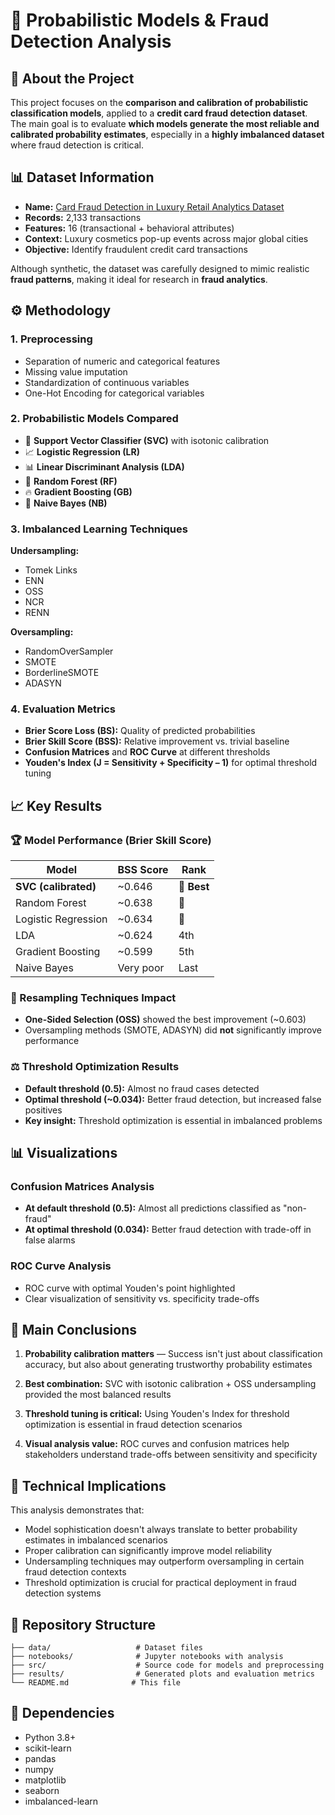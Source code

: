 # 🧾 Probabilistic Models & Fraud Detection Analysis

## 📌 About the Project
This project focuses on the **comparison and calibration of probabilistic classification models**, applied to a **credit card fraud detection dataset**. The main goal is to evaluate **which models generate the most reliable and calibrated probability estimates**, especially in a **highly imbalanced dataset** where fraud detection is critical.

## 📊 Dataset Information
- **Name:** [Card Fraud Detection in Luxury Retail Analytics Dataset](https://www.kaggle.com/datasets/pratyushpuri/payment-card-fraud-detection-with-ml-models-2025/data)
- **Records:** 2,133 transactions
- **Features:** 16 (transactional + behavioral attributes)
- **Context:** Luxury cosmetics pop-up events across major global cities
- **Objective:** Identify fraudulent credit card transactions

Although synthetic, the dataset was carefully designed to mimic realistic **fraud patterns**, making it ideal for research in **fraud analytics**.

## ⚙️ Methodology

### 1. Preprocessing
- Separation of numeric and categorical features
- Missing value imputation
- Standardization of continuous variables
- One-Hot Encoding for categorical variables

### 2. Probabilistic Models Compared
- 🎯 **Support Vector Classifier (SVC)** with isotonic calibration
- 📈 **Logistic Regression (LR)**
- 📊 **Linear Discriminant Analysis (LDA)**
- 🌲 **Random Forest (RF)**
- 🔥 **Gradient Boosting (GB)**
- 🧮 **Naive Bayes (NB)**

### 3. Imbalanced Learning Techniques
**Undersampling:**
- Tomek Links
- ENN
- OSS
- NCR
- RENN

**Oversampling:**
- RandomOverSampler
- SMOTE
- BorderlineSMOTE
- ADASYN

### 4. Evaluation Metrics
- **Brier Score Loss (BS):** Quality of predicted probabilities
- **Brier Skill Score (BSS):** Relative improvement vs. trivial baseline
- **Confusion Matrices** and **ROC Curve** at different thresholds
- **Youden's Index (J = Sensitivity + Specificity – 1)** for optimal threshold tuning

## 📈 Key Results

### 🏆 Model Performance (Brier Skill Score)
| Model | BSS Score | Rank |
|-------|-----------|------|
| **SVC (calibrated)** | ~0.646 | 🥇 **Best** |
| Random Forest | ~0.638 | 🥈 |
| Logistic Regression | ~0.634 | 🥉 |
| LDA | ~0.624 | 4th |
| Gradient Boosting | ~0.599 | 5th |
| Naive Bayes | Very poor | Last |

### 🔄 Resampling Techniques Impact
- **One-Sided Selection (OSS)** showed the best improvement (~0.603)
- Oversampling methods (SMOTE, ADASYN) did **not** significantly improve performance

### ⚖️ Threshold Optimization Results
- **Default threshold (0.5):** Almost no fraud cases detected
- **Optimal threshold (~0.034):** Better fraud detection, but increased false positives
- **Key insight:** Threshold optimization is essential in imbalanced problems

## 📊 Visualizations

### Confusion Matrices Analysis
- **At default threshold (0.5):** Almost all predictions classified as "non-fraud"
- **At optimal threshold (0.034):** Better fraud detection with trade-off in false alarms

### ROC Curve Analysis
- ROC curve with optimal Youden's point highlighted
- Clear visualization of sensitivity vs. specificity trade-offs

## 🎯 Main Conclusions

1. **Probability calibration matters** — Success isn't just about classification accuracy, but also about generating trustworthy probability estimates

2. **Best combination:** SVC with isotonic calibration + OSS undersampling provided the most balanced results

3. **Threshold tuning is critical:** Using Youden's Index for threshold optimization is essential in fraud detection scenarios

4. **Visual analysis value:** ROC curves and confusion matrices help stakeholders understand trade-offs between sensitivity and specificity

## 🚀 Technical Implications

This analysis demonstrates that:
- Model sophistication doesn't always translate to better probability estimates in imbalanced scenarios
- Proper calibration can significantly improve model reliability
- Undersampling techniques may outperform oversampling in certain fraud detection contexts
- Threshold optimization is crucial for practical deployment in fraud detection systems

## 📁 Repository Structure
```
├── data/                   # Dataset files
├── notebooks/              # Jupyter notebooks with analysis
├── src/                    # Source code for models and preprocessing
├── results/                # Generated plots and evaluation metrics
└── README.md              # This file
```

## 🔧 Dependencies
- Python 3.8+
- scikit-learn
- pandas
- numpy
- matplotlib
- seaborn
- imbalanced-learn
